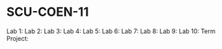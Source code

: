 # SCU-COEN-11

Lab 1:
Lab 2:
Lab 3:
Lab 4:
Lab 5:
Lab 6:
Lab 7:
Lab 8:
Lab 9:
Lab 10:
Term Project:
